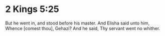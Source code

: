 # 2 Kings 5:25

But he went in, and stood before his master. And Elisha said unto him, Whence [comest thou], Gehazi? And he said, Thy servant went no whither.